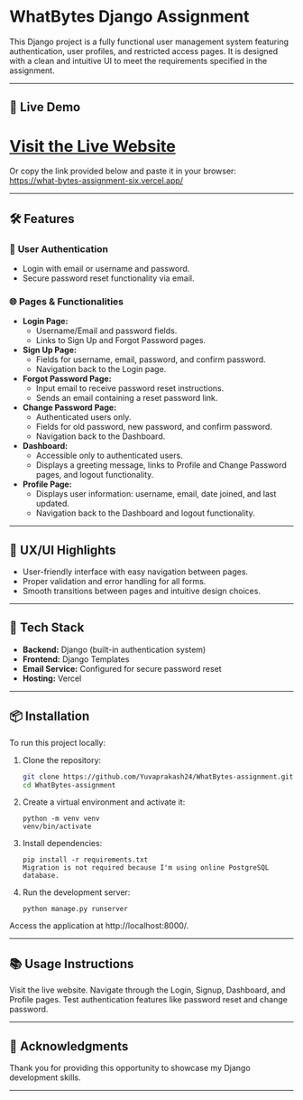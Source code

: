 # WhatBytes Django Assignment  

This Django project is a fully functional user management system featuring authentication, user profiles, and restricted access pages. It is designed with a clean and intuitive UI to meet the requirements specified in the assignment.

---

## 🚀 Live Demo  

[Visit the Live Website](https://what-bytes-assignment-six.vercel.app/) 
=
Or copy the link provided below and paste it in your browser:  
https://what-bytes-assignment-six.vercel.app/  

---

## 🛠️ Features  

### 🔐 **User Authentication**  
- Login with email or username and password.  
- Secure password reset functionality via email.  

### 🌐 **Pages & Functionalities**  
- **Login Page:**  
  - Username/Email and password fields.  
  - Links to Sign Up and Forgot Password pages.  
- **Sign Up Page:**  
  - Fields for username, email, password, and confirm password.  
  - Navigation back to the Login page.  
- **Forgot Password Page:**  
  - Input email to receive password reset instructions.  
  - Sends an email containing a reset password link.  
- **Change Password Page:**  
  - Authenticated users only.  
  - Fields for old password, new password, and confirm password.  
  - Navigation back to the Dashboard.  
- **Dashboard:**  
  - Accessible only to authenticated users.  
  - Displays a greeting message, links to Profile and Change Password pages, and logout functionality.  
- **Profile Page:**  
  - Displays user information: username, email, date joined, and last updated.  
  - Navigation back to the Dashboard and logout functionality.  

---

## 🎨 UX/UI Highlights  

- User-friendly interface with easy navigation between pages.  
- Proper validation and error handling for all forms.  
- Smooth transitions between pages and intuitive design choices.  

---

## 🧰 Tech Stack  

- **Backend:** Django (built-in authentication system)  
- **Frontend:** Django Templates  
- **Email Service:** Configured for secure password reset  
- **Hosting:** Vercel  

---

## 📦 Installation  

To run this project locally:  

1. Clone the repository:  
   ```bash  
   git clone https://github.com/Yuvaprakash24/WhatBytes-assignment.git  
   cd WhatBytes-assignment  

2. Create a virtual environment and activate it:  
   ```
   python -m venv venv  
   venv/bin/activate  

4. Install dependencies:  
   ```
   pip install -r requirements.txt  
   Migration is not required because I'm using online PostgreSQL database.    
5. Run the development server:  
   ```
   python manage.py runserver  

  Access the application at http://localhost:8000/.  

---

## 📚 Usage Instructions
Visit the live website.
Navigate through the Login, Signup, Dashboard, and Profile pages.
Test authentication features like password reset and change password.

---

## 🤝 Acknowledgments
Thank you for providing this opportunity to showcase my Django development skills.

---
